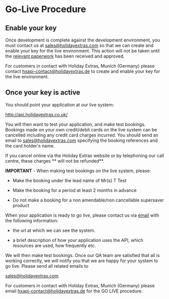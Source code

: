 # Go-Live Procedure






## Enable your key

Once development is complete against the development environment, you must contact us at [sales@holidayextras.com](sales@holidayextras.co.uk) so that we can create and enable your key for the live environment. This action will not be taken until the [relevant paperwork](/accounts) has been received and approved.

For customers in contact with Holiday Extras, Munich (Germany) please contact [hxapi-contact@holidayextras.de](hxapi-contact@holidayextras.de) to create and enable your key for the live environment.
















## Once your key is active

You should point your application at our live system:

http://api.holidayextras.co.uk/

You will then want to test your application, and make test bookings. Bookings made on your own credit/debit cards on the live system can be cancelled including any credit card charges incurred. You should send an email to [sales@holidayextras.com](sales@holidayextras.com) specifying the booking references and the card holder's name. 

If you cancel online via the Holiday Extras website or by telephoning our call centre, these charges ** will not be refunded**.

**IMPORTANT** - When making test bookings on the live system, please:


*  Make the booking under the lead name of Mr(s) T Test

*  Make the booking for a period at least 2 months in advance

*  Do not make a booking for a non amendable/non cancellable supersaver product


When your application is ready to go live, please contact us via [email](sales@holidayextras.com) with the following information:


*  the url at which we can see the system.

*  a brief description of how your application uses the API, which resources are used, how frequently etc.

We will then make test bookings. Once our QA team are satisfied that all is working correctly, we will notify you that we are happy for your system to go live. Please send all related emails to

[sales@holidayextras.com](sales@holidayextras.com)

For customers in contact with Holiday Extras, Munich (Germany) please email [hxapi-contact@holidayextras.de](hxapi-contact@holidayextras.de) for the GO LIVE procedure. 
